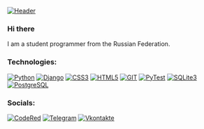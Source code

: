 [![Header](https://github.com/KolZek/Kol_zek/blob/main/assets/header.jpg)](https://www.shpavda.com/)

### Hi there <img src="https://github.com/blackcater/blackcater/raw/main/images/Hi.gif" height="16"/>
I am a student programmer from the Russian Federation.

### Technologies:
[![Python](https://img.shields.io/badge/-Python-090909?style=for-the-badge&logo=python&logoColor=47C5FB)](https://www.python.org/)
[![Django](https://img.shields.io/badge/-Django-090909?style=for-the-badge&logo=django&logoColor=127a00)](https://www.djangoproject.com/)
[![CSS3](https://img.shields.io/badge/-CSS3-090909?style=for-the-badge&logo=css3&logoColor=2965f1)](https://www.w3.org/TR/css-syntax-3/)
[![HTML5](https://img.shields.io/badge/-HTML5-090909?style=for-the-badge&logo=html5)](https://html.spec.whatwg.org/multipage/)
[![GIT](https://img.shields.io/badge/-GIT-090909?style=for-the-badge&logo=git)](https://git-scm.com/)
[![PyTest](https://img.shields.io/badge/-PyTest-090909?style=for-the-badge&logo=pytest)](https://docs.pytest.org/en/7.2.x/)
[![SQLite3](https://img.shields.io/badge/-SQLite3-090909?style=for-the-badge&logo=sqlite)](https://www.sqlite.org/)
[![PostgreSQL](https://img.shields.io/badge/-postgresql-090909?style=for-the-badge&logo=postgresql&logoColor=1E90FF)](https://www.postgresql.org/)

### Socials:
[![CodeRed](https://github.com/KolZek/Kol_zek/blob/main/assets/crl.jpg)](https://codered-dev.ru/)
[![Telegram](https://img.shields.io/badge/-Telegram-090909?style=for-the-badge&logo=telegram&logoColor=27A0D9)](https://t.me/codered_dev)
[![Vkontakte](https://img.shields.io/badge/-Vkontakte-090909?style=for-the-badge&logo=Vk&logoColor=4F7DB3)](https://vk.com/kol_zek)
